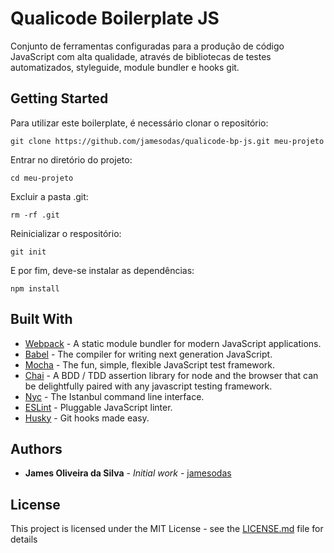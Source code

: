# Qualicode Boilerplate JS

Conjunto de ferramentas configuradas para a produção de código JavaScript com alta qualidade, através de bibliotecas de testes automatizados, styleguide, module bundler e hooks git.

## Getting Started

Para utilizar este boilerplate, é necessário clonar o repositório:
```
git clone https://github.com/jamesodas/qualicode-bp-js.git meu-projeto
```
Entrar no diretório do projeto:
```
cd meu-projeto
```
Excluir a pasta .git:
```
rm -rf .git
```
Reinicializar o respositório:
```
git init
```
E por fim, deve-se instalar as dependências: 
```
npm install
```


## Built With

* [Webpack](https://webpack.js.org) - A static module bundler for modern JavaScript applications.
* [Babel](https://babeljs.io/) - The compiler for writing next generation JavaScript.
* [Mocha](https://mochajs.org/) - The fun, simple, flexible JavaScript test framework.
* [Chai](http://chaijs.com/) - A BDD / TDD assertion library for node and the browser that can be delightfully paired with any javascript testing framework.
* [Nyc](https://github.com/istanbuljs/nyc) - The Istanbul command line interface.
* [ESLint](https://eslint.org/) - Pluggable JavaScript linter.
* [Husky](https://github.com/typicode/husky) - Git hooks made easy.



## Authors

* **James Oliveira da Silva** - *Initial work* - [jamesodas](https://github.com/jamesodas)


## License

This project is licensed under the MIT License - see the [LICENSE.md](LICENSE.md) file for details


